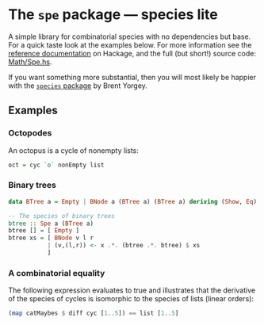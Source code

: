 # The `spe` package &mdash; species lite

A simple library for combinatorial species with no dependencies but base.
For a quick taste look at the examples below. For more information see the
[reference documentation](http://hackage.haskell.org/package/spe)
on Hackage, and the full (but short!) source code:
[Math/Spe.hs](https://github.com/akc/spe/blob/master/Math/Spe.hs).

If you want something more substantial, then you will most likely be
happier with the
[`species` package](http://hackage.haskell.org/package/species)
by Brent Yorgey.

## Examples

### Octopodes

An octopus is a cycle of nonempty lists:
```haskell
oct = cyc `o` nonEmpty list
```

### Binary trees

```haskell
data BTree a = Empty | BNode a (BTree a) (BTree a) deriving (Show, Eq)

-- The species of binary trees
btree :: Spe a (BTree a)
btree [] = [ Empty ]
btree xs = [ BNode v l r
           | (v,(l,r)) <- x .*. (btree .*. btree) $ xs
           ]
```

### A combinatorial equality

The following expression evaluates to true and illustrates that the
derivative of the species of cycles is isomorphic to the species of
lists (linear orders):
```haskell
(map catMaybes $ diff cyc [1..5]) == list [1..5]
```
